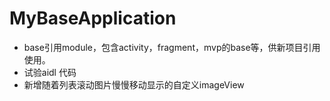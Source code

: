 # MyBaseApplication
- base引用module，包含activity，fragment，mvp的base等，供新项目引用使用。
- 试验aidl  代码
- 新增随着列表滚动图片慢慢移动显示的自定义imageView
